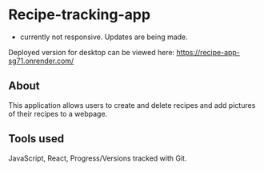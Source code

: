 # Recipe-tracking-app

- currently not responsive. Updates are being made.

Deployed version for desktop can be viewed here: https://recipe-app-sg71.onrender.com/

## About

This application allows users to create and delete recipes and add pictures of their recipes to a webpage.

## Tools used
JavaScript, React,  Progress/Versions tracked with Git.

